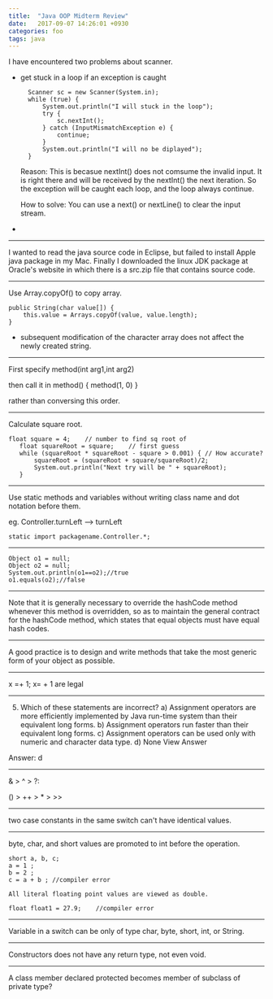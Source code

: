 ```yaml
---
title:  "Java OOP Midterm Review"
date:   2017-09-07 14:26:01 +0930
categories: foo
tags: java 
---
```

I have encountered two problems about scanner.

+ get stuck in a loop if an exception is caught

		Scanner sc = new Scanner(System.in);
		while (true) {
			System.out.println("I will stuck in the loop");
			try {
				sc.nextInt();
			} catch (InputMismatchException e) {
				continue;
			}
			System.out.println("I will no be diplayed");
		}
	
	Reason: This is becasue nextInt() does not comsume the invalid input. It is right there and will be received by the nextInt() the next iteration. So the exception will be caught each loop, and the loop always continue.
	
	How to solve: You can use a next() or nextLine() to clear the input stream.
	
+ 


***
I wanted to read the java source code in Eclipse, but failed to install Apple java package in my Mac. Finally I downloaded the linux JDK package at Oracle's website in which there is a src.zip file that contains source code.

***

Use Array.copyOf() to copy array.
		
	public String(char value[]) {
        this.value = Arrays.copyOf(value, value.length);
    }
    
   + subsequent modification of
     the character array does not affect the newly created string.
***

First specify method(int arg1,int arg2)

then call it in method() { method(1, 0) }

rather than conversing this order.


***

Calculate square root.

```
float square = 4;    // number to find sq root of   float squareRoot = square;    // first guess   while (squareRoot * squareRoot - square > 0.001) { // How accurate?       squareRoot = (squareRoot + square/squareRoot)/2;       System.out.println("Next try will be " + squareRoot);   }```
***
Use static methods and variables without writing class name and dot notation before them. 
eg. Controller.turnLeft --> turnLeft
	static import packagename.Controller.*;
***

```
Object o1 = null;
Object o2 = null;
System.out.println(o1==o2);//true
o1.equals(o2);//false
```
***
Note that it is generally necessary to override the hashCode method whenever this method is overridden, so as to maintain the general contract for the hashCode method, which states that equal objects must have equal hash codes.

***
A good practice is to design and write methods that take the most generic form of your object as possible.***
x =+ 1; x=    + 1 are legal 
***
5. Which of these statements are incorrect?
a) Assignment operators are more efficiently implemented by Java run-time system than their equivalent long forms.
b) Assignment operators run faster than their equivalent long forms.
c) Assignment operators can be used only with numeric and character data type.
d) None
View Answer

Answer: d
***
& > ^ > ?:

() > ++ > * > >>
***
two case constants in the same switch can't have identical values.***

byte, char, and short values are promoted to int before the operation.

```
short a, b, c;
a = 1 ;	
b = 2 ;
c = a + b ; //compiler error

All literal floating point values are viewed as double.
	
float float1 = 27.9;	//compiler error
```
***
	
Variable in a switch can be only of type char, byte, short, int, or String.
***
Constructors does not have any return type, not even void.
***
A class member declared protected becomes member of subclass of private type?